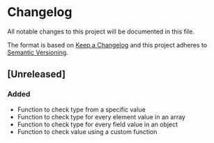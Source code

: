 # Changelog

All notable changes to this project will be documented in this file.

The format is based on [Keep a Changelog](http://keepachangelog.com/en/1.0.0/)
and this project adheres to [Semantic Versioning](http://semver.org/spec/v2.0.0.html).

## [Unreleased]
### Added
- Function to check type from a specific value
- Function to check type for every element value in an array
- Function to check type for every field value in an object
- Function to check value using a custom function